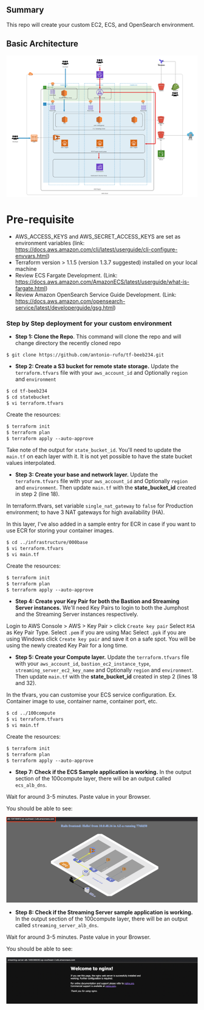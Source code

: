 ## Summary

This repo will create your custom EC2, ECS, and OpenSearch environment.

## Basic Architecture

![Design](.github/img/tf-beeb234.png)

# Pre-requisite

- AWS_ACCESS_KEYS and AWS_SECRET_ACCESS_KEYS are set as environment variables (link: https://docs.aws.amazon.com/cli/latest/userguide/cli-configure-envvars.html)
- Terraform version > 1.1.5 (version 1.3.7 suggested) installed on your local machine
- Review ECS Fargate Development. (Link: https://docs.aws.amazon.com/AmazonECS/latest/userguide/what-is-fargate.html)
- Review Amazon OpenSearch Service Guide Development. (Link: https://docs.aws.amazon.com/opensearch-service/latest/developerguide/gsg.html)

### Step by Step deployment for your custom environment
* **Step 1: Clone the Repo**. This command will clone the repo and will change directory the recently cloned repo
```shell script
$ git clone https://github.com/antonio-rufo/tf-beeb234.git
```

* **Step 2: Create a S3 bucket for remote state storage.** Update the `terraform.tfvars` file with your `aws_account_id` and Optionally `region` and `environment`

```shell script
$ cd tf-beeb234
$ cd statebucket
$ vi terraform.tfvars
```
Create the resources:
```shell script
$ terraform init
$ terraform plan
$ terraform apply --auto-approve
```
Take note of the output for `state_bucket_id`. You'll need to update the `main.tf` on each layer with it. It is not yet possible to have the state bucket values interpolated.  

* **Step 3: Create your base and network layer.** Update the `terraform.tfvars` file with your `aws_account_id` and Optionally `region` and `environment`. Then update `main.tf` with the **state_bucket_id** created in step 2 (line 18).

In terraform.tfvars, set variable `single_nat_gateway` to `false` for Production environment; to have 3 NAT gateways for high availability (HA).

In this layer, I've also added in a sample entry for ECR in case if you want to use ECR for storing your container images.

```shell script
$ cd ../infrastructure/000base
$ vi terraform.tfvars
$ vi main.tf
```
Create the resources:
```shell script
$ terraform init
$ terraform plan
$ terraform apply --auto-approve
```

* **Step 4: Create your Key Pair for both the Bastion and Streaming Server instances.** We'll need Key Pairs to login to both the Jumphost and the Streaming Server instances respectively.

Login to AWS Console > AWS > Key Pair > click `Create key pair`
Select `RSA` as Key Pair Type.
Select `.pem` if you are using Mac
Select `.ppk` if you are using Windows
click `Create key pair` and save it on a safe spot. You will be using the newly created Key Pair for a long time.

* **Step 5: Create your Compute layer.** Update the `terraform.tfvars` file with your `aws_account_id`, `bastion_ec2_instance_type`, `streaming_server_ec2_key_name` and Optionally `region` and `environment`. Then update `main.tf` with the **state_bucket_id** created in step 2 (lines 18 and 32).

In the tfvars, you can customise your ECS service configuration. Ex. Container image to use, container name, container port, etc.

```shell script
$ cd ../100compute
$ vi terraform.tfvars
$ vi main.tf
```
Create the resources:
```shell script
$ terraform init
$ terraform plan
$ terraform apply --auto-approve
```

* **Step 7: Check if the ECS Sample application is working.**
In the output section of the 100compute layer, there will be an output called `ecs_alb_dns`.

Wait for around 3-5 minutes. Paste value in your Browser.

You should be able to see:

![Sample](.github/img/sample-rails-container.png)

* **Step 8: Check if the Streaming Server sample application is working.**
In the output section of the 100compute layer, there will be an output called `streaming_server_alb_dns`.

Wait for around 3-5 minutes. Paste value in your Browser.

You should be able to see:

![Sample](.github/img/sample-nginx.png)
